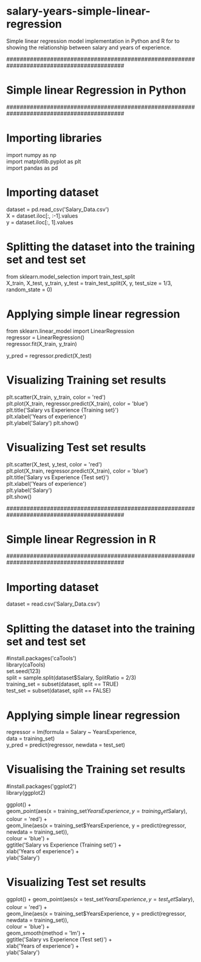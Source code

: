 # salary-years-simple-linear-regression
Simple linear regression model implementation in Python and R for to showing the relationship between salary and years of experience.

###########################################################################################
# Simple linear Regression in Python
###########################################################################################

# Importing libraries
import numpy as np    
import matplotlib.pyplot as plt   
import pandas as pd

# Importing dataset
dataset = pd.read_csv('Salary_Data.csv')  
X = dataset.iloc[:, :-1].values   
y = dataset.iloc[:, 1].values   

# Splitting the dataset into the training set and test set
from sklearn.model_selection import train_test_split    
X_train, X_test, y_train, y_test = train_test_split(X, y, test_size = 1/3, random_state = 0)    

# Applying simple linear regression

from sklearn.linear_model import LinearRegression   
regressor = LinearRegression()    
regressor.fit(X_train, y_train)   

y_pred = regressor.predict(X_test)    

# Visualizing Training set results
plt.scatter(X_train, y_train, color = 'red')    
plt.plot(X_train, regressor.predict(X_train), color = 'blue')   
plt.title('Salary vs Experience {Training set}')    
plt.xlabel('Years of experience')   
plt.ylabel('Salary')
plt.show()

# Visualizing Test set results
plt.scatter(X_test, y_test, color = 'red')    
plt.plot(X_train, regressor.predict(X_train), color = 'blue')   
plt.title('Salary vs Experience {Test set}')    
plt.xlabel('Years of experience')   
plt.ylabel('Salary')    
plt.show()    

###########################################################################################
# Simple linear Regression in R
###########################################################################################

# Importing dataset
dataset = read.csv('Salary_Data.csv')   

# Splitting the dataset into the training set and test set
#install.packages('caTools')    
library(caTools)    
set.seed(123)   
split = sample.split(dataset$Salary, SplitRatio = 2/3)    
training_set = subset(dataset, split == TRUE)   
test_set = subset(dataset, split == FALSE)    

# Applying simple linear regression
regressor = lm(formula = Salary ~ YearsExperience,    
               data = training_set)   
 y_pred = predict(regressor, newdata = test_set)    
 
# Visualising the Training set results
#install.packages('ggplot2')    
library(ggplot2)    

ggplot() +    
  geom_point(aes(x = training_set$YearsExperience, y = training_set$Salary),    
             colour = 'red') +    
  geom_line(aes(x = training_set$YearsExperience, y = predict(regressor, newdata = training_set)),    
            colour = 'blue') +    
  ggtitle('Salary vs Experience (Training set)') +    
  xlab('Years of experience') +   
  ylab('Salary')    

# Visualizing Test set results
ggplot() +
  geom_point(aes(x = test_set$YearsExperience, y = test_set$Salary),    
             colour = 'red') +    
  geom_line(aes(x = training_set$YearsExperience, y = predict(regressor, newdata = training_set)),    
            colour = 'blue') +    
  geom_smooth(method = 'lm') +      
  ggtitle('Salary vs Experience (Test set)') +    
  xlab('Years of experience') +   
  ylab('Salary')    
